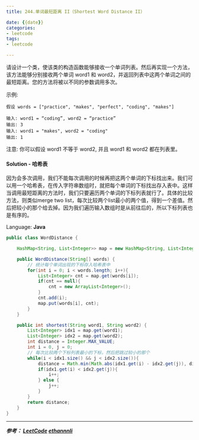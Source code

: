 ```yaml
---
title: 244.单词最短距离 II（Shortest Word Distance II）

date: {{date}}
categories:
- leetcode
tags:
- leetcode

---
```


请设计一个类，使该类的构造函数能够接收一个单词列表。然后再实现一个方法，该方法能够分别接收两个单词 word1 和 word2，并返回列表中这两个单词之间的最短距离。您的方法将被以不同的参数调用多次。

示例:
```
假设 words = ["practice", "makes", "perfect", "coding", "makes"]

输入: word1 = “coding”, word2 = “practice”
输出: 3
输入: word1 = "makes", word2 = "coding"
输出: 1
```

注意:
你可以假设 word1 不等于 word2, 并且 word1 和 word2 都在列表里。


#### Solution - 哈希表
因为会多次调用，我们不能每次调用的时候再把这两个单词的下标找出来。我们可以用一个哈希表，在传入字符串数组时，就把每个单词的下标找出存入表中。这样当调用最短距离的方法时，我们只要遍历两个单词的下标列表就行了。具体的比较方法，则类似merge two list，每次比较两个list最小的两个值，得到一个差值。然后把较小的那个给去掉。因为我们遍历输入数组时是从前往后的，所以下标列表也是有序的。

Language: **Java**

```java
public class WordDistance {

    HashMap<String, List<Integer>> map = new HashMap<String, List<Integer>>();

    public WordDistance(String[] words) {
        // 统计每个单词出现的下标存入哈希表中
        for(int i = 0; i < words.length; i++){
            List<Integer> cnt = map.get(words[i]);
            if(cnt == null){
                cnt = new ArrayList<Integer>();
            }
            cnt.add(i);
            map.put(words[i], cnt);
        }
    }

    public int shortest(String word1, String word2) {
        List<Integer> idx1 = map.get(word1);
        List<Integer> idx2 = map.get(word2);
        int distance = Integer.MAX_VALUE;
        int i = 0, j = 0;
        // 每次比较两个下标列表最小的下标，然后把跳过较小的那个
        while(i < idx1.size() && j < idx2.size()){
            distance = Math.min(Math.abs(idx1.get(i) - idx2.get(j)), distance);
            if(idx1.get(i) < idx2.get(j)){
                i++;
            } else {
                j++;
            }
        }
        return distance;
    }
}
```


---
***参考：
[LeetCode](https://leetcode-cn.com/problems/shortest-word-distance-ii/)
[ethannnli](https://segmentfault.com/a/1190000003906667)***
